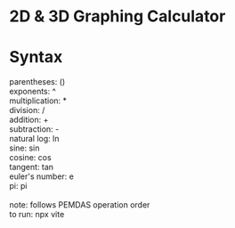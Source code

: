 # 2D & 3D Graphing Calculator
# Syntax
parentheses: ()
\
exponents: ^
\
multiplication: *
\
division: /
\
addition: +
\
subtraction: -
\
natural log: ln
\
sine: sin
\
cosine: cos
\
tangent: tan
\
euler's number: e
\
pi: pi
\
\
note: follows PEMDAS operation order
\
to run: npx vite